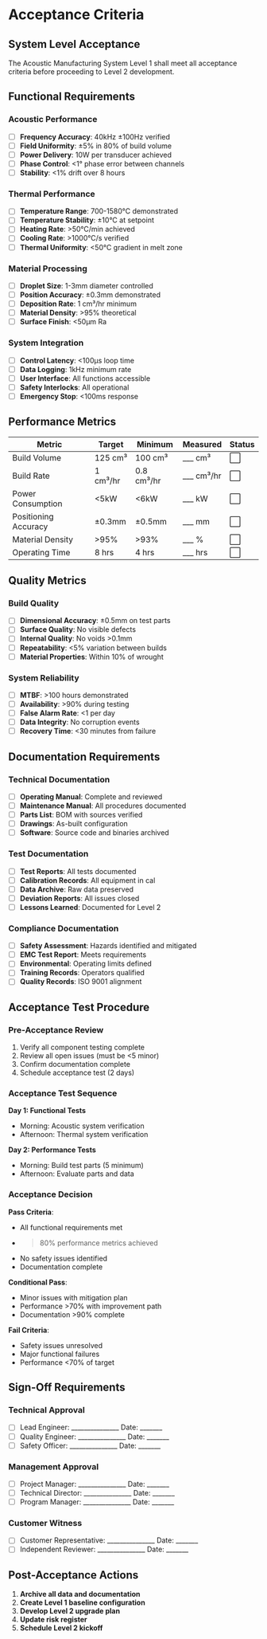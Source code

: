 # Acceptance Criteria

## System Level Acceptance

The Acoustic Manufacturing System Level 1 shall meet all acceptance criteria before proceeding to Level 2 development.

## Functional Requirements

### Acoustic Performance
- [ ] **Frequency Accuracy**: 40kHz ±100Hz verified
- [ ] **Field Uniformity**: ±5% in 80% of build volume
- [ ] **Power Delivery**: 10W per transducer achieved
- [ ] **Phase Control**: <1° phase error between channels
- [ ] **Stability**: <1% drift over 8 hours

### Thermal Performance
- [ ] **Temperature Range**: 700-1580°C demonstrated
- [ ] **Temperature Stability**: ±10°C at setpoint
- [ ] **Heating Rate**: >50°C/min achieved
- [ ] **Cooling Rate**: >1000°C/s verified
- [ ] **Thermal Uniformity**: <50°C gradient in melt zone

### Material Processing
- [ ] **Droplet Size**: 1-3mm diameter controlled
- [ ] **Position Accuracy**: ±0.3mm demonstrated
- [ ] **Deposition Rate**: 1 cm³/hr minimum
- [ ] **Material Density**: >95% theoretical
- [ ] **Surface Finish**: <50μm Ra

### System Integration
- [ ] **Control Latency**: <100μs loop time
- [ ] **Data Logging**: 1kHz minimum rate
- [ ] **User Interface**: All functions accessible
- [ ] **Safety Interlocks**: All operational
- [ ] **Emergency Stop**: <100ms response

## Performance Metrics

| Metric | Target | Minimum | Measured | Status |
|--------|--------|---------|----------|--------|
| Build Volume | 125 cm³ | 100 cm³ | ___ cm³ | ⬜ |
| Build Rate | 1 cm³/hr | 0.8 cm³/hr | ___ cm³/hr | ⬜ |
| Power Consumption | <5kW | <6kW | ___ kW | ⬜ |
| Positioning Accuracy | ±0.3mm | ±0.5mm | ___ mm | ⬜ |
| Material Density | >95% | >93% | ___ % | ⬜ |
| Operating Time | 8 hrs | 4 hrs | ___ hrs | ⬜ |

## Quality Metrics

### Build Quality
- [ ] **Dimensional Accuracy**: ±0.5mm on test parts
- [ ] **Surface Quality**: No visible defects
- [ ] **Internal Quality**: No voids >0.1mm
- [ ] **Repeatability**: <5% variation between builds
- [ ] **Material Properties**: Within 10% of wrought

### System Reliability
- [ ] **MTBF**: >100 hours demonstrated
- [ ] **Availability**: >90% during testing
- [ ] **False Alarm Rate**: <1 per day
- [ ] **Data Integrity**: No corruption events
- [ ] **Recovery Time**: <30 minutes from failure

## Documentation Requirements

### Technical Documentation
- [ ] **Operating Manual**: Complete and reviewed
- [ ] **Maintenance Manual**: All procedures documented
- [ ] **Parts List**: BOM with sources verified
- [ ] **Drawings**: As-built configuration
- [ ] **Software**: Source code and binaries archived

### Test Documentation
- [ ] **Test Reports**: All tests documented
- [ ] **Calibration Records**: All equipment in cal
- [ ] **Data Archive**: Raw data preserved
- [ ] **Deviation Reports**: All issues closed
- [ ] **Lessons Learned**: Documented for Level 2

### Compliance Documentation
- [ ] **Safety Assessment**: Hazards identified and mitigated
- [ ] **EMC Test Report**: Meets requirements
- [ ] **Environmental**: Operating limits defined
- [ ] **Training Records**: Operators qualified
- [ ] **Quality Records**: ISO 9001 alignment

## Acceptance Test Procedure

### Pre-Acceptance Review
1. Verify all component testing complete
2. Review all open issues (must be <5 minor)
3. Confirm documentation complete
4. Schedule acceptance test (2 days)

### Acceptance Test Sequence
**Day 1: Functional Tests**
- Morning: Acoustic system verification
- Afternoon: Thermal system verification

**Day 2: Performance Tests**
- Morning: Build test parts (5 minimum)
- Afternoon: Evaluate parts and data

### Acceptance Decision
**Pass Criteria**:
- All functional requirements met
- >80% performance metrics achieved
- No safety issues identified
- Documentation complete

**Conditional Pass**:
- Minor issues with mitigation plan
- Performance >70% with improvement path
- Documentation >90% complete

**Fail Criteria**:
- Safety issues unresolved
- Major functional failures
- Performance <70% of target

## Sign-Off Requirements

### Technical Approval
- [ ] Lead Engineer: _______________ Date: _______
- [ ] Quality Engineer: _______________ Date: _______
- [ ] Safety Officer: _______________ Date: _______

### Management Approval
- [ ] Project Manager: _______________ Date: _______
- [ ] Technical Director: _______________ Date: _______
- [ ] Program Manager: _______________ Date: _______

### Customer Witness
- [ ] Customer Representative: _______________ Date: _______
- [ ] Independent Reviewer: _______________ Date: _______

## Post-Acceptance Actions

1. **Archive all data and documentation**
2. **Create Level 1 baseline configuration**
3. **Develop Level 2 upgrade plan**
4. **Update risk register**
5. **Schedule Level 2 kickoff**
